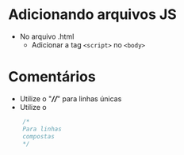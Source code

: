 # Adicionando arquivos JS

* No arquivo .html
    * Adicionar a tag ```<script>``` no ```<body>```

# Comentários
* Utilize o "___//___" para linhas únicas
* Utilize o 
```js
    /*
    Para linhas
    compostas
    */
```